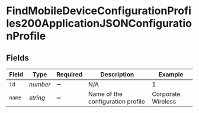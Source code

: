 # FindMobileDeviceConfigurationProfiles200ApplicationJSONConfigurationProfile


## Fields

| Field                             | Type                              | Required                          | Description                       | Example                           |
| --------------------------------- | --------------------------------- | --------------------------------- | --------------------------------- | --------------------------------- |
| `id`                              | *number*                          | :heavy_minus_sign:                | N/A                               | 1                                 |
| `name`                            | *string*                          | :heavy_minus_sign:                | Name of the configuration profile | Corporate Wireless                |